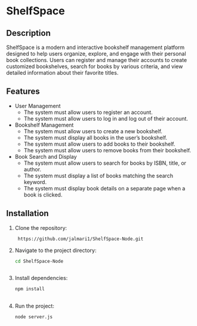 # ShelfSpace

## Description
ShelfSpace is a modern and interactive bookshelf management platform designed to help users organize, explore, and engage with their personal book collections. Users can register and manage their accounts to create customized bookshelves, search for books by various criteria, and view detailed information about their favorite titles.

## Features
- User Management
  - The system must allow users to register an account.
  - The system must allow users to log in and log out of their account.
- Bookshelf Management
  - The system must allow users to create a new bookshelf.
  - The system must display all books in the user’s bookshelf.
  - The system must allow users to add books to their bookshelf.
  - The system must allow users to remove books from their bookshelf.
- Book Search and Display
  - The system must allow users to search for books by ISBN, title, or author.
  - The system must display a list of books matching the search keyword.
  - The system must display book details on a separate page when a book is clicked.

## Installation
  1. Clone the repository:
     ```bash
      https://github.com/jalmari1/ShelfSpace-Node.git
  3. Navigate to the project directory:
     ```bash
     cd ShelfSpace-Node
  
  5. Install dependencies:
     ```bash
     npm install
  
  7. Run the project:
     ```bash
     node server.js
